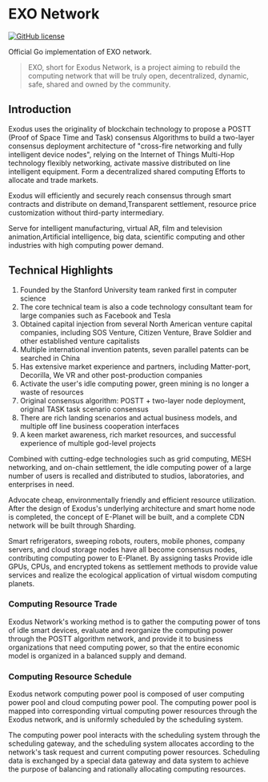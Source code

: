 # EXO Network

[![GitHub license](https://img.shields.io/badge/license-Apache%202.0-blue.svg)](LICENSE)

Official Go implementation of EXO network.

> EXO, short for Exodus Network, is a project aiming to rebuild the
> computing network that will be truly open, decentralized, dynamic, safe, shared and
> owned by the community.

## Introduction

Exodus uses the originality of blockchain technology to propose a POSTT (Proof of Space Time and Task) consensus Algorithms to build a two-layer consensus deployment architecture of "cross-fire networking and fully intelligent device nodes", relying on the Internet of Things Multi-Hop technology flexibly networking, activate massive distributed on line intelligent equipment. Form a decentralized shared computing Efforts to allocate and trade markets. 

Exodus will efficiently and securely reach consensus through smart contracts and distribute on demand,Transparent settlement, resource price customization without third-party intermediary. 

Serve for intelligent manufacturing, virtual AR, film and television animation,Artificial intelligence, big data, scientific computing and other industries with high computing power demand.

## Technical Highlights

1.  Founded by the Stanford University team ranked first in computer science
2.  The core technical team is also a code technology consultant team for large companies such as Facebook and Tesla
3. Obtained capital injection from several North American venture capital companies, including SOS Venture, Citizen Venture, Brave Soldier and other established venture capitalists
4. Multiple international invention patents, seven parallel patents can be searched in China
5. Has extensive market experience and partners, including Matter-port, Decorilla, We VR and other post-production companies
6.  Activate the user's idle computing power, green mining is no longer a waste of resources
7.  Original consensus algorithm: POSTT + two-layer node deployment, original TASK task scenario consensus
8. There are rich landing scenarios and actual business models, and multiple off line business cooperation interfaces
9.  A keen market awareness, rich market resources, and successful experience of multiple god-level projects

Combined with cutting-edge technologies such as grid computing, MESH networking, and on-chain settlement, the idle computing power of a large number of users is recalled and distributed to studios, laboratories, and enterprises in need.

Advocate cheap, environmentally friendly and efficient resource utilization. After the design of Exodus's underlying architecture and smart home node is completed, the concept of E-Planet will be built, and a complete CDN network will be built through Sharding.

Smart refrigerators, sweeping robots, routers, mobile phones, company servers, and cloud storage nodes have all become consensus nodes, contributing computing power to E-Planet. By assigning tasks Provide idle GPUs, CPUs, and encrypted tokens as settlement methods to provide value services and realize the ecological application of virtual wisdom computing planets.

### Computing Resource Trade

Exodus Network's working method is to gather the computing power of tons of idle smart devices, evaluate and reorganize the computing power through the POSTT algorithm network, and provide it to business organizations that need computing power, so that the entire economic model is organized in a balanced supply and demand.

### Computing Resource Schedule

Exodus network computing power pool is composed of user computing power pool and cloud computing power pool. The computing power pool is mapped into corresponding virtual computing power resources through the Exodus network, and is uniformly scheduled by the scheduling system.

 The computing power pool interacts with the scheduling system through the scheduling gateway, and the scheduling system allocates according to the network's task request and current computing power resources. Scheduling data is exchanged by a special data gateway and data system to achieve the purpose of balancing and rationally allocating computing resources.